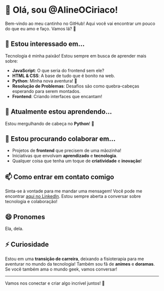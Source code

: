 # 👋 Olá, sou @AlineOCiriaco!

Bem-vindo ao meu cantinho no GitHub! Aqui você vai encontrar um pouco do que eu amo e faço. Vamos lá? 🚀

## 👀 Estou interessado em...

Tecnologia é minha paixão! Estou sempre em busca de aprender mais sobre:

- **JavaScript**: O que seria do frontend sem ele?
- **HTML & CSS**: A base de tudo que é bonito na web.
- **Python**: Minha nova aventura! 🌱
- **Resolução de Problemas**: Desafios são como quebra-cabeças esperando para serem montados.
- **Frontend**: Criando interfaces que encantam!

## 🌱 Atualmente estou aprendendo...

Estou mergulhando de cabeça no **Python**! 🐍

## 💞️ Estou procurando colaborar em...

- Projetos de **frontend** que precisem de uma mãozinha!
- Iniciativas que envolvam **aprendizado** e **tecnologia**.
- Qualquer coisa que tenha um toque de **criatividade** e **inovação**!

## 📫 Como entrar em contato comigo

Sinta-se à vontade para me mandar uma mensagem! Você pode me encontrar [aqui no LinkedIn](https://www.linkedin.com/in/aline-ciriaco/). Estou sempre aberta a conversar sobre tecnologia e colaboração!

## 😄 Pronomes

Ela, dela.

## ⚡ Curiosidade

Estou em uma **transição de carreira**, deixando a fisioterapia para me aventurar no mundo da tecnologia! Também sou fã de **animes** e **doramas**. Se você também ama o mundo geek, vamos conversar!

---

Vamos nos conectar e criar algo incrível juntos! 🌟
